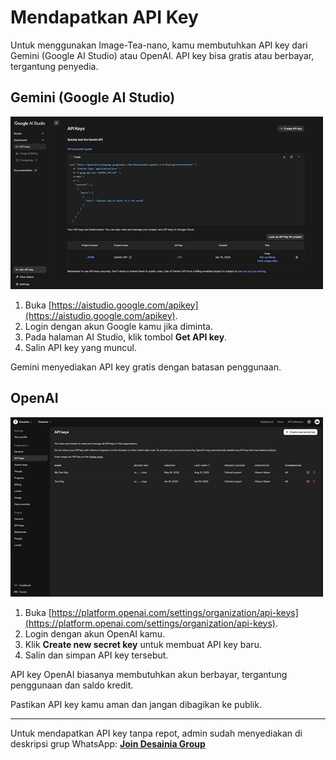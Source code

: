 # Mendapatkan API Key

Untuk menggunakan Image-Tea-nano, kamu membutuhkan API key dari Gemini (Google AI Studio) atau OpenAI. API key bisa gratis atau berbayar, tergantung penyedia.

## Gemini (Google AI Studio)

![Obtaining API Keys](res\images\obtaining_gemini_api_key.png)

1. Buka [https://aistudio.google.com/apikey](https://aistudio.google.com/apikey).
2. Login dengan akun Google kamu jika diminta.
3. Pada halaman AI Studio, klik tombol **Get API key**.
4. Salin API key yang muncul.

Gemini menyediakan API key gratis dengan batasan penggunaan.

## OpenAI

![Obtaining API Keys](res\images\obtaining_openai_api_key.png)

1. Buka [https://platform.openai.com/settings/organization/api-keys](https://platform.openai.com/settings/organization/api-keys).
2. Login dengan akun OpenAI kamu.
3. Klik **Create new secret key** untuk membuat API key baru.
4. Salin dan simpan API key tersebut.

API key OpenAI biasanya membutuhkan akun berbayar, tergantung penggunaan dan saldo kredit.

Pastikan API key kamu aman dan jangan dibagikan ke publik.

---

Untuk mendapatkan API key tanpa repot, admin sudah menyediakan di deskripsi grup WhatsApp: [**Join Desainia Group**](https://chat.whatsapp.com/CMQvDxpCfP647kBBA6dRn3)
